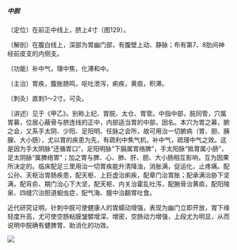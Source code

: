 ##### 中脘

〔定位〕在前正中线上，脐上4寸（图129）。

〔解剖〕在腹白线上，深部为胃幽门部，有腹壁上动、静脉；布有第7、8肋间神经前皮支的内侧支。

〔功能〕补中气，理中焦，化滞和中。

〔主治〕胃疾，腹胀肠鸣，呕吐泄泻，痢疾，黄疸，积滞。

〔刺灸〕直刺1〜2寸。可灸。

〔讲述〕见于《甲乙》。别称上纪、胃脘、太仓、胃管。中指中部，脘同管，穴属胃募，位居心蔽骨与脐连线的正中，内部适当胃的中部，因名。本穴为胃之募，腑之会，又系手太阴、少阳、足阳明、任脉之会所，故可用治一切腑病（胃、胆、胰腺、大小肠），尤以胃的疾患为先，有疏利中焦气机，补中气，疏理中气之效。这是因为手太阴脉“还循胃口”，足阳明脉“下膈属胃络脾”，手太阳脉“抵胃属小肠”，足太阴脉“属脾络胃"；加之胃与脾、心、肺、肝、胆、大小肠相互影响，互为因果所决定的。临床配足三里用治一切胃疾能升清降浊，消胀满，促运化，止疼痛。配公孙、天枢治胃肠疾患，配天枢、上巨虚治痢疾，配章门治胃胀；配承满治胁下坚满，配肓俞、期门治心下大坚，配天枢、内关治霍乱吐泻，配腕骨治黄疸，配阳陵泉、四缝穴治胆道蛔虫症，配气海、膻中治翻胃吐食。

近代研究证明，针刺中脘可使健康人的胃蠕动增强，表现为幽门立即开放，胃下缘轻度升高，尤可使空肠粘膜皱襞增深、增密，空肠动力增强，上段尤为明显，从而说明中脘确有健脾胃、助消化的功效。

![](img/图129.jpg)
